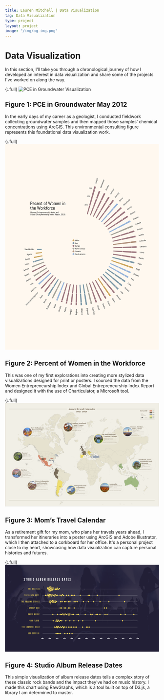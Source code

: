 ```yaml
---
title: Lauren Mitchell | Data Visualization
tag: Data Visualization
type: project
layout: project
image: "/img/og-img.png"
---
```


# Data Visualization
In this section, I'll take you through a chronological journey of how I developed an interest in data visualization and share some of the projects I've worked on along the way.

{:.full}
![PCE in Groundwater Visualization](/img/full/viz_water.png)

## Figure 1: PCE in Groundwater May 2012
In the early days of my career as a geologist, I conducted fieldwork collecting groundwater samples and then mapped those samples’ chemical concentrations using ArcGIS. This environmental consulting figure represents this foundational data visualization work.

{:.full}
![Women in Workforce Visualization](/img/full/viz_women.png)

## Figure 2: Percent of Women in the Workforce
This was one of my first explorations into creating more stylized data visualizations designed for print or posters. I sourced the data from the Women Entrepreneurship Index and Global Entrepreneurship Index Report and designed it with the use of Charticulator, a Microsoft tool. 

{:.full}
![Travel Visualization](/img/full/viz_for_mom.png)

## Figure 3: Mom’s Travel Calendar
As a retirement gift for my mom, who plans her travels years ahead, I transformed her itineraries into a poster using ArcGIS and Adobe Illustrator, which I then attached to a corkboard for her office. It's a personal project close to my heart, showcasing how data visualization can capture personal histories and futures.

{:.full}
![Studio Albums Visualization](/img/full/viz_studio.png)

## Figure 4: Studio Album Release Dates
This simple visualization of album release dates tells a complex story of these classic rock bands and the impact they’ve had on music history. I made this chart using RawGraphs, which is a tool built on top of D3.js, a library I am determined to master.

